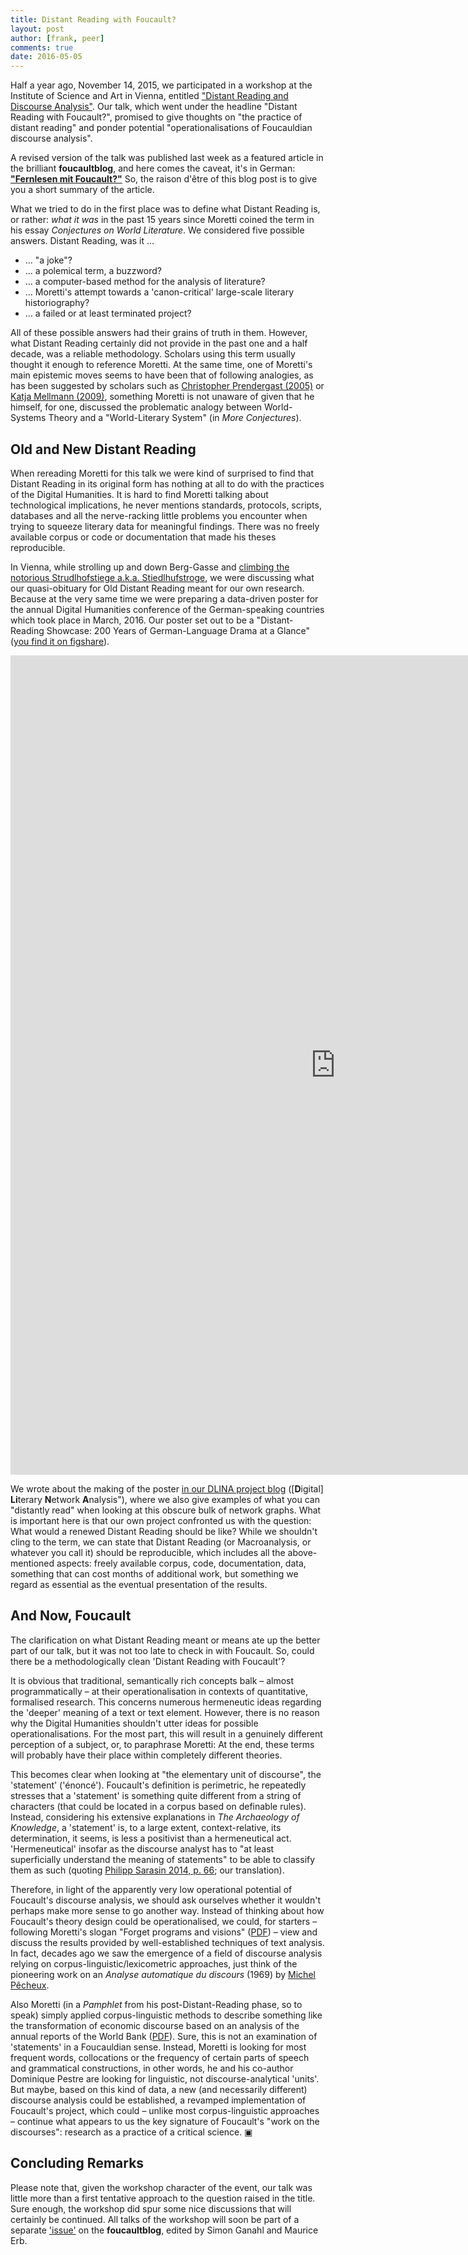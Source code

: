 ```yaml
---
title: Distant Reading with Foucault?
layout: post
author: [frank, peer]
comments: true
date: 2016-05-05
---
```


Half a year ago, November 14, 2015, we participated in a workshop at the Institute of Science and Art in Vienna, entitled ["Distant Reading and Discourse Analysis"](http://www.iwk.ac.at/events/distant-reading-und-diskursanalyse). Our talk, which went under the headline "Distant Reading with Foucault?", promised to give thoughts on "the practice of distant reading" and ponder potential "operationalisations of Foucauldian discourse analysis".

A revised version of the talk was published last week as a featured article in the brilliant **foucaultblog**, and here comes the caveat, it's in German: **["Fernlesen mit Foucault?"](http://www.fsw.uzh.ch/foucaultblog/featured/141/fernlesen-mit-foucault)** So, the raison d'être of this blog post is to give you a short summary of the article.

What we tried to do in the first place was to define what Distant Reading is, or rather: *what it was* in the past 15 years since Moretti coined the term in his essay *Conjectures on World Literature*. We considered five possible answers. Distant Reading, was it …

* … "a joke"?
* … a polemical term, a buzzword?
* … a computer-based method for the analysis of literature?
* … Moretti's attempt towards a 'canon-critical' large-scale literary historiography?
* … a failed or at least terminated project?

All of these possible answers had their grains of truth in them. However, what Distant Reading certainly did not provide in the past one and a half decade, was a reliable methodology. Scholars using this term usually thought it enough to reference Moretti. At the same time, one of Moretti's main epistemic moves seems to have been that of following analogies, as has been suggested by scholars such as [Christopher Prendergast (2005)](https://newleftreview.org/II/34/christopher-prendergast-evolution-and-literary-history) or [Katja Mellmann (2009)](http://www.literaturkritik.de/public/rezension.php?rez_id=12719), something Moretti is not unaware of given that he himself, for one, discussed the problematic analogy between World-Systems Theory and a "World-Literary System" (in *More Conjectures*).

## Old and New Distant Reading

When rereading Moretti for this talk we were kind of surprised to find that Distant Reading in its original form has nothing at all to do with the practices of the Digital Humanities. It is hard to find Moretti talking about technological implications, he never mentions standards, protocols, scripts, databases and all the nerve-racking little problems you encounter when trying to squeeze literary data for meaningful findings. There was no freely available corpus or code or documentation that made his theses reproducible.

In Vienna, while strolling up and down Berg-Gasse and [climbing the notorious Strudlhofstiege a.k.a. Stiedlhufstroge](https://twitter.com/peertrilcke/status/666702587438243840), we were discussing what our quasi-obituary for Old Distant Reading meant for our own research. Because at the very same time we were preparing a data-driven poster for the annual Digital Humanities conference of the German-speaking countries which took place in March, 2016. Our poster set out to be a "Distant-Reading Showcase: 200 Years of German-Language Drama at a Glance" ([you find it on figshare](https://dx.doi.org/10.6084/m9.figshare.3101203.v1)).

<iframe src="https://widgets.figshare.com/articles/3101203/embed?show_title=0" width="1040" height="1311" frameborder="0"></iframe>

We wrote about the making of the poster [in our DLINA project blog](https://dlina.github.io/Distant-Reading-Showcase-Poster-DHd2016-Leipzig/) ([**D**igital] **Li**terary **N**etwork **A**nalysis"), where we also give examples of what you can "distantly read" when looking at this obscure bulk of network graphs. What is important here is that our own project confronted us with the question: What would a renewed Distant Reading should be like? While we shouldn't cling to the term, we can state that Distant Reading (or Macroanalysis, or whatever you call it) should be reproducible, which includes all the above-mentioned aspects: freely available corpus, code, documentation, data, something that can cost months of additional work, but something we regard as essential as the eventual presentation of the results.

## And Now, Foucault

The clarification on what Distant Reading meant or means ate up the better part of our talk, but it was not too late to check in with Foucault. So, could there be a methodologically clean 'Distant Reading with Foucault'?

It is obvious that traditional, semantically rich concepts balk – almost programmatically – at their operationalisation in contexts of quantitative, formalised research. This concerns numerous hermeneutic ideas regarding the 'deeper' meaning of a text or text element. However, there is no reason why the Digital Humanities shouldn't utter ideas for possible operationalisations. For the most part, this will result in a genuinely different perception of a subject, or, to paraphrase Moretti: At the end, these terms will probably have their place within completely different theories.

This becomes clear when looking at "the elementary unit of discourse", the 'statement' ('énoncé'). Foucault's definition is perimetric, he repeatedly stresses that a 'statement' is something quite different from a string of characters (that could be located in a corpus based on definable rules). Instead, considering his extensive explanations in *The Archaeology of Knowledge*, a 'statement' is, to a large extent, context-relative, its determination, it seems, is less a positivist than a hermeneutical act. 'Hermeneutical' insofar as the discourse analyst has to "at least superficially understand the meaning of statements" to be able to classify them as such (quoting [Philipp Sarasin 2014, p. 66](https://www.researchgate.net/publication/263320629); our translation).

Therefore, in light of the apparently very low operational potential of Foucault's discourse analysis, we should ask ourselves whether it wouldn't perhaps make more sense to go another way. Instead of thinking about how Foucault's theory design could be operationalised, we could, for starters – following Moretti's slogan "Forget programs and visions" ([PDF](https://litlab.stanford.edu/LiteraryLabPamphlet6.pdf)) – view and discuss the results provided by well-established techniques of text analysis. In fact, decades ago we saw the emergence of a field of discourse analysis relying on corpus-linguistic/lexicometric approaches, just think of the pioneering work on an *Analyse automatique du discours* (1969) by [Michel Pêcheux](https://en.wikipedia.org/wiki/Michel_Pêcheux).

Also Moretti (in a *Pamphlet* from his post-Distant-Reading phase, so to speak) simply applied corpus-linguistic methods to describe something like the transformation of economic discourse based on an analysis of the annual reports of the World Bank ([PDF](http://litlab.stanford.edu/LiteraryLabPamphlet9.pdf)). Sure, this is not an examination of 'statements' in a Foucauldian sense. Instead, Moretti is looking for most frequent words, collocations or the frequency of certain parts of speech and grammatical constructions, in other words, he and his co-author Dominique Pestre are looking for linguistic, not discourse-analytical 'units'. But maybe, based on this kind of data, a new (and necessarily different) discourse analysis could be established, a revamped implementation of Foucault's project, which could – unlike most corpus-linguistic approaches – continue what appears to us the key signature of Foucault's "work on the discourses": research as a practice of a critical science. ▣

## Concluding Remarks

Please note that, given the workshop character of the event, our talk was little more than a first tentative approach to the question raised in the title. Sure enough, the workshop did spur some nice discussions that will certainly be continued. All talks of the workshop will soon be part of a separate ['issue'](http://www.fsw.uzh.ch/foucaultblog/issues/) on the **foucaultblog**, edited by Simon Ganahl and Maurice Erb.
